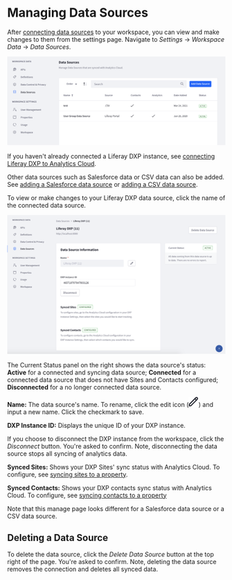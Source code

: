 # Managing Data Sources

After [connecting data sources](../connecting_data_sources.html) to your workspace, you can view and make changes to them from the settings page. Navigate to *Settings* &rarr; *Workspace Data* &rarr; *Data Sources*. 

![See the list of connected data sources in settings.](./managing-data-sources/images/01.png)

If you haven't already connected a Liferay DXP instance, see [connecting Liferay DXP to Analytics Cloud](../connecting-data-sources/connecting-liferay-dxp-to-analytics-cloud.md).

Other data sources such as Salesforce data or CSV data can also be added. See [adding a Salesforce data source](../connecting-data-sources/adding-a-salesforce-data-source.md) or [adding a CSV data source](../connecting-data-sources/adding-a-csv-data-source.md).

To view or make changes to your Liferay DXP data source, click the name of the connected data source.

![Click on the data source name to open a new page.](./managing-data-sources/images/02.png)

The Current Status panel on the right shows the data source's status: **Active** for a connected and syncing data source; **Connected** for a connected data source that does not have Sites and Contacts configured; **Disconnected** for a no longer connected data source. 

**Name:** The data source's name. To rename, click the edit icon (![Edit](../images/icon-edit.png)) and input a new name. Click the checkmark to save.

**DXP Instance ID:** Displays the unique ID of your DXP instance. 

If you choose to disconnect the DXP instance from the workspace, click the *Disconnect* button. You're asked to confirm. Note, disconnecting the data source stops all syncing of analytics data.

**Synced Sites:** Shows your DXP Sites' sync status with Analytics Cloud. To configure, see [syncing sites to a property](../connecting-data-sources/scoping-sites-and-individuals-using-properties.html#syncing-sites-to-a-property).

**Synced Contacts:** Shows your DXP contacts sync status with Analytics Cloud. To configure, see [syncing contacts to a property](../connecting-data-sources/scoping-sites-and-individuals-using-properties.html#syncing-contacts-to-a-property)

Note that this manage page looks different for a Salesforce data source or a CSV data source.

## Deleting a Data Source

To delete the data source, click the *Delete Data Source* button at the top right of the page. You're asked to confirm. Note, deleting the data source removes the connection and deletes all synced data.
